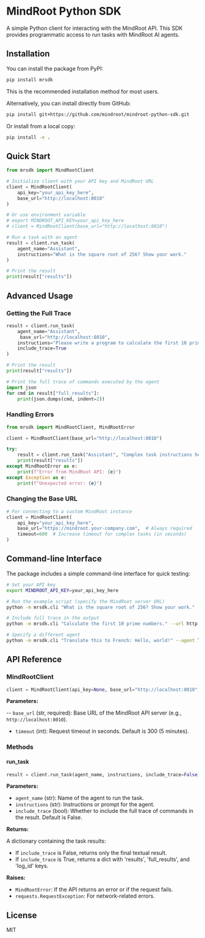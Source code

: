 # MindRoot Python SDK

A simple Python client for interacting with the MindRoot API. This SDK provides programmatic access to run tasks with MindRoot AI agents.

## Installation

You can install the package from PyPI:

```bash
pip install mrsdk
```

This is the recommended installation method for most users.

Alternatively, you can install directly from GitHub:

```bash
pip install git+https://github.com/mindroot/mindroot-python-sdk.git
```

Or install from a local copy:

```bash
pip install -e .
```

## Quick Start

```python
from mrsdk import MindRootClient

# Initialize client with your API key and MindRoot URL
client = MindRootClient(
    api_key="your_api_key_here",
    base_url="http://localhost:8010"
)

# Or use environment variable
# export MINDROOT_API_KEY=your_api_key_here
# client = MindRootClient(base_url="http://localhost:8010")

# Run a task with an agent
result = client.run_task(
    agent_name="Assistant",
    instructions="What is the square root of 256? Show your work."
)

# Print the result
print(result["results"])
```

## Advanced Usage

### Getting the Full Trace

```python
result = client.run_task(
    agent_name="Assistant",
     base_url="http://localhost:8010",
    instructions="Please write a program to calculate the first 10 prime numbers.",
    include_trace=True
)

# Print the result
print(result["results"])

# Print the full trace of commands executed by the agent
import json
for cmd in result["full_results"]:
    print(json.dumps(cmd, indent=2))
```

### Handling Errors

```python
from mrsdk import MindRootClient, MindRootError

client = MindRootClient(base_url="http://localhost:8010")

try:
    result = client.run_task("Assistant", "Complex task instructions here")
    print(result["results"])
except MindRootError as e:
    print(f"Error from MindRoot API: {e}")
except Exception as e:
    print(f"Unexpected error: {e}")
```

### Changing the Base URL

```python
# For connecting to a custom MindRoot instance
client = MindRootClient(
    api_key="your_api_key_here",
    base_url="https://mindroot.your-company.com",  # Always required
    timeout=600  # Increase timeout for complex tasks (in seconds)
)
```

## Command-line Interface

The package includes a simple command-line interface for quick testing:

```bash
# Set your API key
export MINDROOT_API_KEY=your_api_key_here

# Run the example script (specify the MindRoot server URL)
python -m mrsdk.cli "What is the square root of 256? Show your work." --url http://localhost:8010

# Include full trace in the output
python -m mrsdk.cli "Calculate the first 10 prime numbers." --url http://localhost:8010 --trace

# Specify a different agent
python -m mrsdk.cli "Translate this to French: Hello, world!" --agent Translator
```

## API Reference

### MindRootClient

```python
client = MindRootClient(api_key=None, base_url="http://localhost:8010", timeout=300)
```

**Parameters:**

-- `base_url` (str, required): Base URL of the MindRoot API server (e.g., `http://localhost:8010`).
- `timeout` (int): Request timeout in seconds. Default is 300 (5 minutes).

### Methods

#### run_task

```python
result = client.run_task(agent_name, instructions, include_trace=False)
```

**Parameters:**

- `agent_name` (str): Name of the agent to run the task.
- `instructions` (str): Instructions or prompt for the agent.
- `include_trace` (bool): Whether to include the full trace of commands in the result. Default is False.

**Returns:**

A dictionary containing the task results:

- If `include_trace` is False, returns only the final textual result.
- If `include_trace` is True, returns a dict with 'results', 'full_results', and 'log_id' keys.

**Raises:**

- `MindRootError`: If the API returns an error or if the request fails.
- `requests.RequestException`: For network-related errors.

## License

MIT
